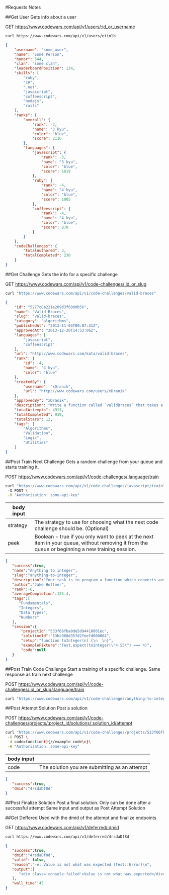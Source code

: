 #Requests Notes

##Get User
Gets info about a user

GET https://www.codewars.com/api/v1/users/:id_or_username

```bash
curl https://www.codewars.com/api/v1/users/etinlb
```
```json
{
    "username": "some_user",
    "name": "Some Person",
    "honor": 544,
    "clan": "some clan",
    "leaderboardPosition": 134,
    "skills": [
        "ruby",
        "c#",
        ".net",
        "javascript",
        "coffeescript",
        "nodejs",
        "rails"
    ],
    "ranks": {
        "overall": {
            "rank": -3,
            "name": "3 kyu",
            "color": "blue",
            "score": 2116
        },
        "languages": {
            "javascript": {
                "rank": -3,
                "name": "3 kyu",
                "color": "blue",
                "score": 1819
            },
            "ruby": {
                "rank": -4,
                "name": "4 kyu",
                "color": "blue",
                "score": 1005
            },
            "coffeescript": {
                "rank": -4,
                "name": "4 kyu",
                "color": "blue",
                "score": 870
            }
        }
    },
    "codeChallenges": {
        "totalAuthored": 3,
        "totalCompleted": 230
    }
}
```

##Get Challenge
Gets the info for a specific challenge

GET https://www.codewars.com/api/v1/code-challenges/:id_or_slug
```bash
curl "https://www.codewars.com/api/v1/code-challenges/valid-braces"
```
```json
{
    "id": "5277c8a221e209d3f6000b56",
    "name": "Valid Braces",
    "slug": "valid-braces",
    "category": "algorithms",
    "publishedAt": "2013-11-05T00:07:31Z",
    "approvedAt": "2013-12-20T14:53:06Z",
    "languages": [
        "javascript",
        "coffeescript"
    ],
    "url": "http://www.codewars.com/kata/valid-braces",
    "rank": {
        "id": -4,
        "name": "4 kyu",
        "color": "blue"
    },
    "createdBy": {
        "username": "xDranik",
        "url": "http://www.codewars.com/users/xDranik"
    },
    "approvedBy": "xDranik",
    "description": "Write a function called `validBraces` that takes a string of braces, and determines if the order of the braces is valid. `validBraces` should return true if the string is valid, and false if it's invalid.\n\nThis Kata is similar to the Valid Parentheses Kata, but introduces four new characters. Open and closed brackets, and open and closed curly braces. Thanks to @arnedag for the idea!\n\nAll input strings will be nonempty, and will only consist of open parentheses '(' , closed parentheses ')', open brackets '[', closed brackets ']', open curly braces '{' and closed curly braces '}'. \n\n<b>What is considered Valid?</b>\nA string of braces is considered valid if all braces are matched with the correct brace. <br/>\nFor example:<br/>\n'(){}[]' and '([{}])' would be considered valid, while '(}', '[(])', and '[({})](]' would be considered invalid.\n\n\n<b>Examples:</b> <br/>\n`validBraces( \"(){}[]\" )` => returns true <br/>\n`validBraces( \"(}\" )` => returns false <br/>\n`validBraces( \"[(])\" )` => returns false <br/>\n`validBraces( \"([{}])\" )` => returns true <br/>\n",
    "totalAttempts": 4911,
    "totalCompleted": 919,
    "totalStars": 12,
    "tags": [
        "Algorithms",
        "Validation",
        "Logic",
        "Utilities"
    ]
}
```

##Post Train Next Challenge
Gets a random challenge from your queue and starts training it.

POST https://www.codewars.com/api/v1/code-challenges/:language/train
```bash
curl "https://www.codewars.com/api/v1/code-challenges/javascript/train"
 -X POST \
 -H "Authorization: some-api-key"
```
| body input |      |
|------------|------|
| strategy   | The strategy to use for choosing what the next code challenge should be. (Optional) |
| peek       | Boolean - true if you only want to peek at the next item in your queue, without removing it from the queue or beginning a new training  session. |

```json
{
   "success":true,
   "name":"Anything to integer",
   "slug":"anything-to-integer",
   "description":"Your task is to program a function which converts any input to an integer.\n\nDo not perform rounding, the fractional part should simply be discarded.\n\nIf converting the input to an integer does not make sense (with an object, for instance), the function should return 0 (zero).\n\nAlso, Math.floor(), parseInt() and parseFloat() are disabled for your unconvenience.\n\nOnegaishimasu!",
   "author":"Jake Hoffner",
   "rank":-6,
   "averageCompletion":125.4,
   "tags":[
      "Fundamentals",
      "Integers",
      "Data Types",
      "Numbers"
   ],
   "session":{
       "projectId":"533f66fba0de5d94410001ec",
       "solutionId":"53bc968d35fd2feefd000004",
       "setup":"function toInteger(n) {\n  \n}",
       "exampleFixture":"Test.expect(toInteger(\"4.55\") === 4)",
       "code":null
   }
}
```

##Post Train Code Challenge
Start a training of a specific challenge. Same response as train next challenge

POST https://www.codewars.com/api/v1/code-challenges/:id_or_slug/:language/train
```bash
curl "https://www.codewars.com/api/v1/code-challenges/anything-to-integer/javascript/train"
```

##Post Attempt Solution
Post a solution

POST https://www.codewars.com/api/v1/code-challenges/projects/:project_id/solutions/:solution_id/attempt
```bash
curl "https://www.codewars.com/api/v1/code-challenges/projects/523f66fba0de5d94410001cb/solutions/53bc968d35fd2feefd000013/attempt" \
 -X POST \
 -d code=function(){//example code\n}\
 -H "Authorization: some-api-key"
```

| body input |      |
|------------|------|
| code       | The solution you are submitting as an attempt |

```json
{
   "success":true,
   "dmid":"4rsdaDf8d"
}
```


##Post Finalize Solution
Post a final solution. Only can be done after a successful attempt
Same input and output as Post Attempt Solution

##Get Deffered
Used with the dmid of the attempt and finalize endpoints

GET https://www.codewars.com/api/v1/deferred/:dmid
```bash
curl https://www.codewars.com/api/v1/deferred/4rsdaDf8d
```
```json
{
   "success":true,
   "dmid":"4rsdaDf8d",
   "valid": false,
   "reason":"-e: Value is not what was expected (Test::Error)\n",
   "output":[
      "<div class='console-failed'>Value is not what was expected</div>"
   ],
   "wall_time":45
}
```